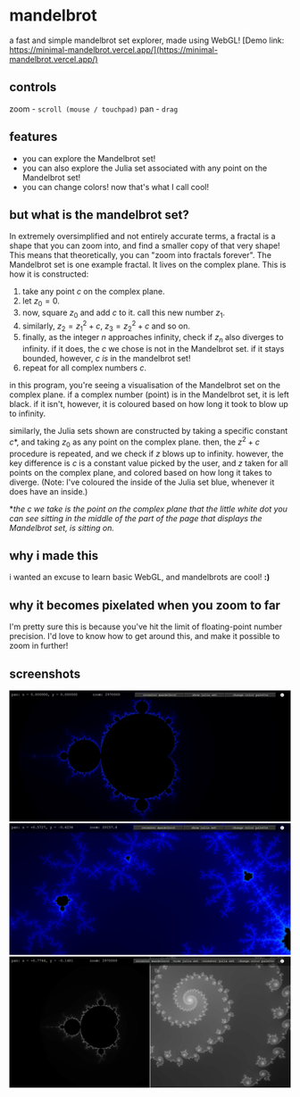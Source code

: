 # mandelbrot
a fast and simple mandelbrot set explorer, made using WebGL!
[Demo link: https://minimal-mandelbrot.vercel.app/](https://minimal-mandelbrot.vercel.app/)

## controls
zoom - `scroll (mouse / touchpad)`
pan - `drag`

## features
- you can explore the Mandelbrot set! 
- you can also explore the Julia set associated with any point on the Mandelbrot set!
- you can change colors! now that's what I call cool!

## but what is the mandelbrot set?
In extremely oversimplified and not entirely accurate terms, a fractal is a shape that you can zoom into, and find a smaller copy of that very shape! This means that theoretically, you can "zoom into fractals forever". The Mandelbrot set is one example fractal. It lives on the complex plane. This is how it is constructed:

1) take any point $c$ on the complex plane.
2) let $z_0=0$.
3) now, square $z_0$ and add $c$ to it. call this new number $z_1$.
4) similarly, $z_2 = z_1^2+c$, $z_3 = z_2^2+c$ and so on.
5) finally, as the integer $n$ approaches infinity, check if $z_n$ also diverges to infinity. if it does, the $c$ we chose is not in the Mandelbrot set. if it stays bounded, however, $c$ *is* in the mandelbrot set!
6) repeat for all complex numbers $c$.

in this program, you're seeing a visualisation of the Mandelbrot set on the complex plane. if a complex number (point) is in the Mandelbrot set, it is left black. if it isn't, however, it is coloured based on how long it took to blow up to infinity.

similarly, the Julia sets shown are constructed by taking a specific constant $c$*, and taking $z_0$ as any point on the complex plane. then, the $z^2+c$ procedure is repeated, and we check if $z$ blows up to infinity. however, the key difference is $c$ is a constant value picked by the user, and $z$ taken for all points on the complex plane, and colored based on how long it takes to diverge.
(Note: I've coloured the inside of the Julia set blue, whenever it does have an inside.)

**the c we take is the point on the complex plane that the little white dot you can see sitting in the middle of the part of the page that displays the Mandelbrot set, is sitting on.*

## why i made this
i wanted an excuse to learn basic WebGL, and mandelbrots are cool! **:<zero-width space>)**

## why it becomes pixelated when you zoom to far
I'm pretty sure this is because you've hit the limit of floating-point number precision. I'd love to know how to get around this, and make it possible to zoom in further!

## screenshots
![what the page looks like immediately on load](screenshots/ss_1.jpeg)
![zoom in and find the entire fractal again!](screenshots/ss_2.jpeg)
![seeing julia sets as well](screenshots/ss_3.jpeg)
